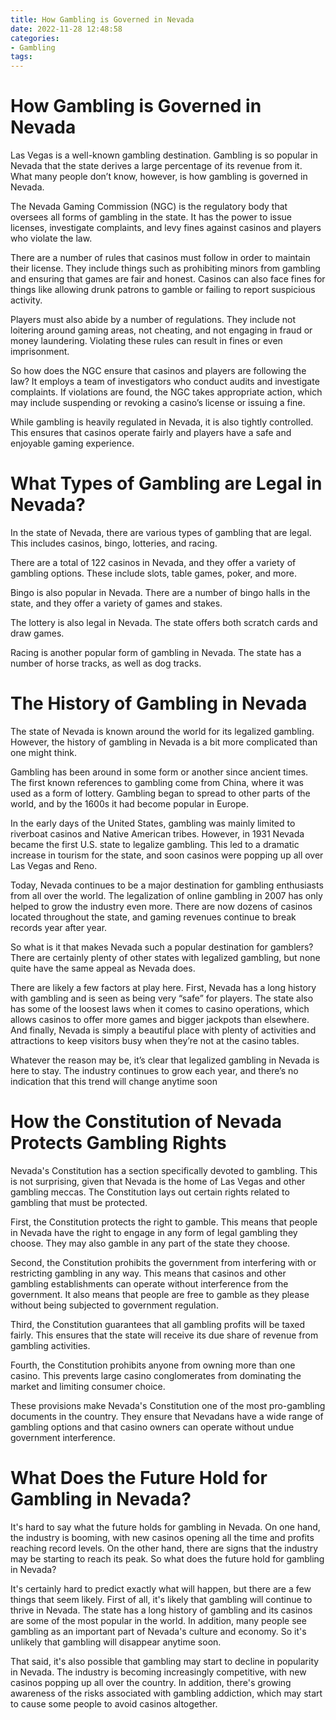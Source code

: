 ```yaml
---
title: How Gambling is Governed in Nevada
date: 2022-11-28 12:48:58
categories:
- Gambling
tags:
---
```



#  How Gambling is Governed in Nevada

Las Vegas is a well-known gambling destination. Gambling is so popular in Nevada that the state derives a large percentage of its revenue from it. What many people don’t know, however, is how gambling is governed in Nevada.

The Nevada Gaming Commission (NGC) is the regulatory body that oversees all forms of gambling in the state. It has the power to issue licenses, investigate complaints, and levy fines against casinos and players who violate the law.

There are a number of rules that casinos must follow in order to maintain their license. They include things such as prohibiting minors from gambling and ensuring that games are fair and honest. Casinos can also face fines for things like allowing drunk patrons to gamble or failing to report suspicious activity.

Players must also abide by a number of regulations. They include not loitering around gaming areas, not cheating, and not engaging in fraud or money laundering. Violating these rules can result in fines or even imprisonment.

So how does the NGC ensure that casinos and players are following the law? It employs a team of investigators who conduct audits and investigate complaints. If violations are found, the NGC takes appropriate action, which may include suspending or revoking a casino’s license or issuing a fine.

While gambling is heavily regulated in Nevada, it is also tightly controlled. This ensures that casinos operate fairly and players have a safe and enjoyable gaming experience.

#  What Types of Gambling are Legal in Nevada?

In the state of Nevada, there are various types of gambling that are legal. This includes casinos, bingo, lotteries, and racing.

There are a total of 122 casinos in Nevada, and they offer a variety of gambling options. These include slots, table games, poker, and more.

Bingo is also popular in Nevada. There are a number of bingo halls in the state, and they offer a variety of games and stakes.

The lottery is also legal in Nevada. The state offers both scratch cards and draw games.

Racing is another popular form of gambling in Nevada. The state has a number of horse tracks, as well as dog tracks.

#  The History of Gambling in Nevada

The state of Nevada is known around the world for its legalized gambling. However, the history of gambling in Nevada is a bit more complicated than one might think.

Gambling has been around in some form or another since ancient times. The first known references to gambling come from China, where it was used as a form of lottery. Gambling began to spread to other parts of the world, and by the 1600s it had become popular in Europe.

In the early days of the United States, gambling was mainly limited to riverboat casinos and Native American tribes. However, in 1931 Nevada became the first U.S. state to legalize gambling. This led to a dramatic increase in tourism for the state, and soon casinos were popping up all over Las Vegas and Reno.

Today, Nevada continues to be a major destination for gambling enthusiasts from all over the world. The legalization of online gambling in 2007 has only helped to grow the industry even more. There are now dozens of casinos located throughout the state, and gaming revenues continue to break records year after year.

So what is it that makes Nevada such a popular destination for gamblers? There are certainly plenty of other states with legalized gambling, but none quite have the same appeal as Nevada does.

There are likely a few factors at play here. First, Nevada has a long history with gambling and is seen as being very “safe” for players. The state also has some of the loosest laws when it comes to casino operations, which allows casinos to offer more games and bigger jackpots than elsewhere. And finally, Nevada is simply a beautiful place with plenty of activities and attractions to keep visitors busy when they’re not at the casino tables.

Whatever the reason may be, it’s clear that legalized gambling in Nevada is here to stay. The industry continues to grow each year, and there’s no indication that this trend will change anytime soon

#  How the Constitution of Nevada Protects Gambling Rights 

Nevada's Constitution has a section specifically devoted to gambling. This is not surprising, given that Nevada is the home of Las Vegas and other gambling meccas. The Constitution lays out certain rights related to gambling that must be protected.

First, the Constitution protects the right to gamble. This means that people in Nevada have the right to engage in any form of legal gambling they choose. They may also gamble in any part of the state they choose.

Second, the Constitution prohibits the government from interfering with or restricting gambling in any way. This means that casinos and other gambling establishments can operate without interference from the government. It also means that people are free to gamble as they please without being subjected to government regulation.

Third, the Constitution guarantees that all gambling profits will be taxed fairly. This ensures that the state will receive its due share of revenue from gambling activities.

Fourth, the Constitution prohibits anyone from owning more than one casino. This prevents large casino conglomerates from dominating the market and limiting consumer choice.

These provisions make Nevada's Constitution one of the most pro-gambling documents in the country. They ensure that Nevadans have a wide range of gambling options and that casino owners can operate without undue government interference.

#  What Does the Future Hold for Gambling in Nevada?

It's hard to say what the future holds for gambling in Nevada. On one hand, the industry is booming, with new casinos opening all the time and profits reaching record levels. On the other hand, there are signs that the industry may be starting to reach its peak. So what does the future hold for gambling in Nevada?

It's certainly hard to predict exactly what will happen, but there are a few things that seem likely. First of all, it's likely that gambling will continue to thrive in Nevada. The state has a long history of gambling and its casinos are some of the most popular in the world. In addition, many people see gambling as an important part of Nevada's culture and economy. So it's unlikely that gambling will disappear anytime soon.

That said, it's also possible that gambling may start to decline in popularity in Nevada. The industry is becoming increasingly competitive, with new casinos popping up all over the country. In addition, there's growing awareness of the risks associated with gambling addiction, which may start to cause some people to avoid casinos altogether.